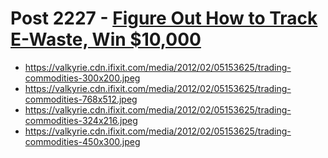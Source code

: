 # Post 2227 - [Figure Out How to Track E-Waste, Win $10,000](https://www.ifixit.com/News/2227/figure-out-how-to-track-e-waste-win-10000)

- https://valkyrie.cdn.ifixit.com/media/2012/02/05153625/trading-commodities-300x200.jpeg
- https://valkyrie.cdn.ifixit.com/media/2012/02/05153625/trading-commodities-768x512.jpeg
- https://valkyrie.cdn.ifixit.com/media/2012/02/05153625/trading-commodities-324x216.jpeg
- https://valkyrie.cdn.ifixit.com/media/2012/02/05153625/trading-commodities-450x300.jpeg

